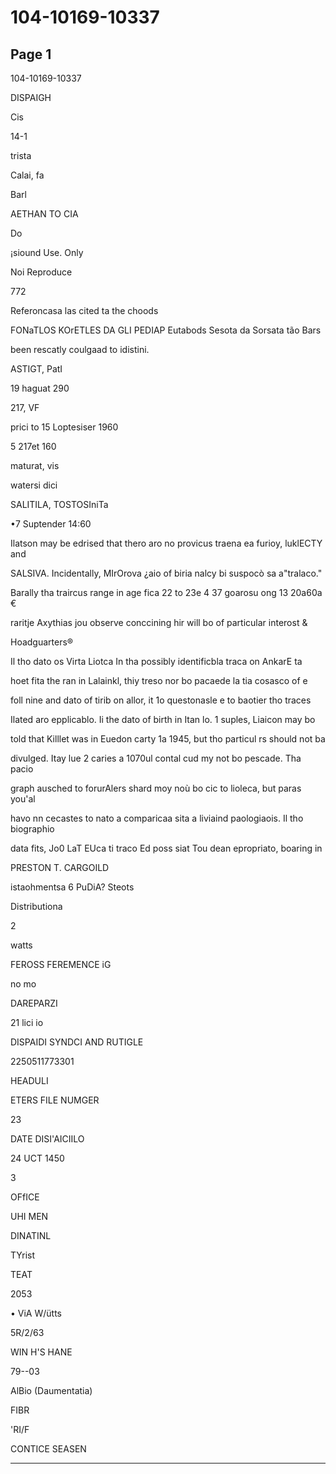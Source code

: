 # 104-10169-10337

## Page 1

104-10169-10337

DISPAIGH

Cis

14-1

trista

Calai, fa

Barl

AETHAN TO CIA

Do

¡siound Use. Only

Noi Reproduce

772

Referoncasa las cited ta the choods

FONaTLOS KOrETLES DA GLI PEDIAP Eutabods Sesota da Sorsata tão Bars

been rescatly coulgaad to idistini.

ASTIGT, PatI

19 haguat 290

217, VF

prici to 15 Loptesiser 1960

5 217et 160

maturat, vis

watersi dici

SALITILA, TOSTOSIniTa

•7 Suptender 14:60

Ilatson may be edrised that thero aro no provicus traena ea furioy, luklECTY and

SALSIVA. Incidentally, MIrOrova ¿aio of biria nalcy bi suspocò sa a"tralaco."

Barally tha traircus range in age fica 22 to 23e 4 37 goarosu ong 13 20a60a €

raritje Axythias jou observe conccining hir will bo of particular interost &

Hoadguarters®

Il tho dato os Virta Liotca In tha possibly identificbla traca on AnkarE ta

hoet fita the ran in Lalainkl, thiy treso nor bo pacaede la tia cosasco of e

foll nine and dato of tirib on allor, it 1o questonasle e to baotier tho traces

Ilated aro epplicablo. Ii the dato of birth in Itan lo. 1 suples, Liaicon may bo

told that Killlet was in Euedon carty 1a 1945, but tho particul rs should not ba

divulged. Itay lue 2 caries a 1070ul contal cud my not bo pescade. Tha pacio

graph ausched to forurAlers shard moy noù bo cic to lioleca, but paras you'al

havo nn cecastes to nato a comparicaa sita a liviaind paologiaois. Il tho biographio

data fits, Jo0 LaT EUca ti traco Ed poss siat Tou dean epropriato, boaring in

PRESTON T. CARGOILD

istaohmentsa 6 PuDiA? Steots

Distributiona

2

watts

FEROSS FEREMENCE iG

no mo

DAREPARZI

21 lici io

DISPAIDI SYNDCI AND RUTIGLE

2250511773301

HEADULI

ETERS FILE NUMGER

23

DATE DISI'AICIILO

24 UCT 1450

3

OFfICE

UHI MEN

DINATINL

TYrist

TEAT

2053

• ViA W/ütts

5R/2/63

WIN H'S HANE

79--03

AlBio (Daumentatia)

FIBR

'RI/F

CONTICE SEASEN

---

